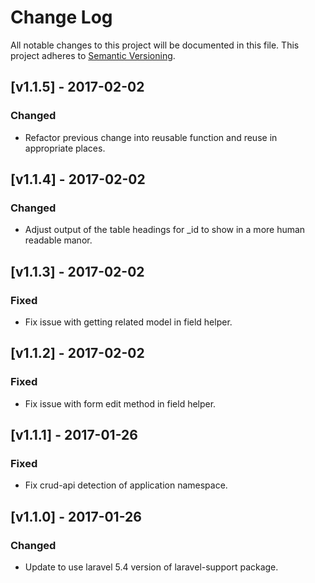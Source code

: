 # Change Log
All notable changes to this project will be documented in this file.
This project adheres to [Semantic Versioning](http://semver.org/).

## [v1.1.5] - 2017-02-02
### Changed
 - Refactor previous change into reusable function and reuse in appropriate places.

## [v1.1.4] - 2017-02-02
### Changed
 - Adjust output of the table headings for _id to show in a more human readable manor.

## [v1.1.3] - 2017-02-02
### Fixed
 - Fix issue with getting related model in field helper.

## [v1.1.2] - 2017-02-02
### Fixed
 - Fix issue with form edit method in field helper.

## [v1.1.1] - 2017-01-26
### Fixed
 - Fix crud-api detection of application namespace.

## [v1.1.0] - 2017-01-26
### Changed
 - Update to use laravel 5.4 version of laravel-support package.